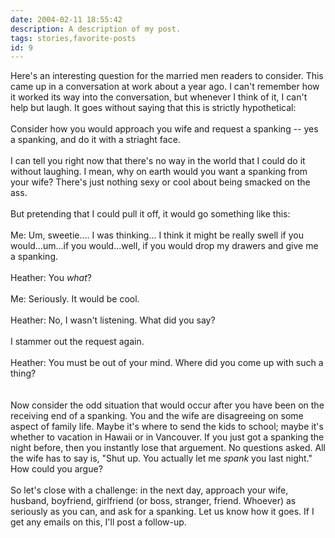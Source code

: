 ```yaml
---
date: 2004-02-11 18:55:42
description: A description of my post.
tags: stories,favorite-posts
id: 9
---
```

Here's an interesting question for the married men readers to consider.  This came up in a conversation at work about a year ago.  I can't remember how it worked its way into the conversation, but whenever I think of it, I can't help but laugh.  It goes without saying that this is strictly hypothetical:<br />
<br />
Consider how you would approach you wife and request a spanking -- yes a spanking, and do it with a striaght face.<br />
<br />
I can tell you right now that there's no way in the world that I could do it without laughing.  I mean, why on earth would you want a spanking from your wife?  There's just nothing sexy or cool about being smacked on the ass.<br />
<br />
But pretending that I could pull it off, it would go something like this:<br />
<br />
Me:  Um, sweetie.... I was thinking... I think it might be really swell if you would...um...if you would...well, if you would drop my drawers and give me a spanking.<br />
<br />
Heather:  You <i>what</i>?<br />
<br />
Me:  Seriously.  It would be cool.<br />
<br />
Heather:  No, I wasn't listening.  What did you say?<br />
<br />
I stammer out the request again.<br />
<br />
Heather:  You must be out of your mind.  Where did you come up with such a thing?<br />
<br />
<br />
Now consider the odd situation that would occur after you have been on the receiving end of a spanking.  You and the wife are disagreeing on some aspect of family life.  Maybe it's where to send the kids to school; maybe it's whether to vacation in Hawaii or in Vancouver.  If you just got a spanking the night before, then you instantly lose that arguement.  No questions asked.  All the wife has to say is, "Shut up.  You actually let me <i>spank </i>you last night."  How could you argue?<br />
<br />
So let's close with a challenge:  in the next day, approach your wife, husband, boyfriend, girlfriend (or boss, stranger, friend.  Whoever) as seriously as you can, and ask for a spanking.  Let us know how it goes.  If I get any emails on this, I'll post a follow-up.<br />
<br />

